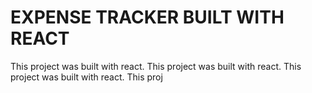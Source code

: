 # EXPENSE TRACKER BUILT WITH REACT

This project was built with react.
This project was built with react.
This project was built with react.
This proj


